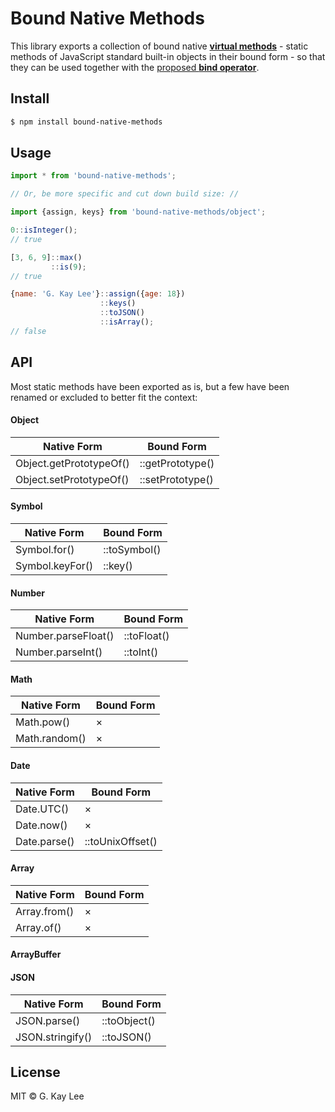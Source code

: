 Bound Native Methods
====================

This library exports a collection of bound native [**virtual methods**](http://babeljs.io/blog/2015/05/14/function-bind/#virtual-methods) - static methods of JavaScript standard built-in objects in their bound form - so that they can be used together with the [proposed **bind operator**](https://github.com/zenparsing/es-function-bind).

Install
-------

```bash
$ npm install bound-native-methods
```

Usage
-----

```javascript
import * from 'bound-native-methods';

// Or, be more specific and cut down build size: //

import {assign, keys} from 'bound-native-methods/object';
```

```javascript
0::isInteger();
// true
```

```javascript
[3, 6, 9]::max()
         ::is(9);
// true
```

```javascript
{name: 'G. Kay Lee'}::assign({age: 18})
                    ::keys()
                    ::toJSON()
                    ::isArray();
// false
```

API
---

Most static methods have been exported as is, but a few have been renamed or excluded to better fit the context:

#### Object

| Native Form | Bound Form |
| ----------- | ---------- |
| Object.getPrototypeOf() | ::getPrototype() |
| Object.setPrototypeOf() | ::setPrototype() |

#### Symbol

| Native Form | Bound Form |
| ----------- | ---------- |
| Symbol.for()    | ::toSymbol() |
| Symbol.keyFor() | ::key()      |

#### Number

| Native Form | Bound Form |
| ----------- | ---------- |
| Number.parseFloat() | ::toFloat() |
| Number.parseInt()   | ::toInt()   |

#### Math

| Native Form | Bound Form |
| ----------- | ---------- |
| Math.pow()    | × |
| Math.random() | × |

#### Date

| Native Form | Bound Form |
| ----------- | ---------- |
| Date.UTC()   | ×                |
| Date.now()   | ×                |
| Date.parse() | ::toUnixOffset() |

#### Array

| Native Form | Bound Form |
| ----------- | ---------- |
| Array.from() | × |
| Array.of()   | × |

#### ArrayBuffer

#### JSON

| Native Form | Bound Form |
| ----------- | ---------- |
| JSON.parse()     | ::toObject() |
| JSON.stringify() | ::toJSON()   |

License
-------

MIT © G. Kay Lee
